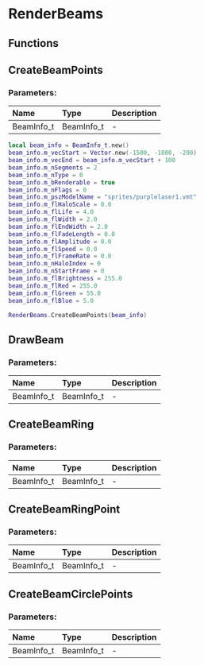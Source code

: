 # RenderBeams

## Functions

## CreateBeamPoints

### Parameters:

| Name | Type | Description |
| :--- | :--- | :--- |
| BeamInfo_t | BeamInfo_t | - |

```lua
local beam_info = BeamInfo_t.new()
beam_info.m_vecStart = Vector.new(-1500, -1800, -200)
beam_info.m_vecEnd = beam_info.m_vecStart + 100
beam_info.m_nSegments = 2
beam_info.m_nType = 0
beam_info.m_bRenderable = true
beam_info.m_nFlags = 0
beam_info.m_pszModelName = "sprites/purplelaser1.vmt"
beam_info.m_flHaloScale = 0.0
beam_info.m_flLife = 4.0
beam_info.m_flWidth = 2.0
beam_info.m_flEndWidth = 2.0
beam_info.m_flFadeLength = 0.0
beam_info.m_flAmplitude = 0.0
beam_info.m_flSpeed = 0.0
beam_info.m_flFrameRate = 0.0
beam_info.m_nHaloIndex = 0
beam_info.m_nStartFrame = 0
beam_info.m_flBrightness = 255.0
beam_info.m_flRed = 255.0
beam_info.m_flGreen = 55.0
beam_info.m_flBlue = 5.0

RenderBeams.CreateBeamPoints(beam_info)
```
## DrawBeam

### Parameters:

| Name | Type | Description |
| :--- | :--- | :--- |
| BeamInfo_t | BeamInfo_t | - |

## CreateBeamRing

### Parameters:

| Name | Type | Description |
| :--- | :--- | :--- |
| BeamInfo_t | BeamInfo_t | - |

## CreateBeamRingPoint

### Parameters:

| Name | Type | Description |
| :--- | :--- | :--- |
| BeamInfo_t | BeamInfo_t | - |

## CreateBeamCirclePoints

### Parameters:

| Name | Type | Description |
| :--- | :--- | :--- |
| BeamInfo_t | BeamInfo_t | - |

